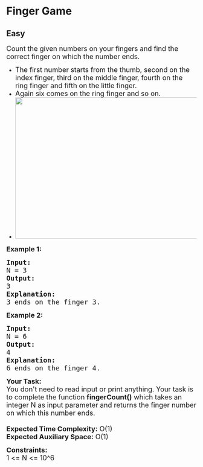 # Finger Game
## Easy
<div class="problems_problem_content__Xm_eO"><p><span style="font-size:18px">Count the given numbers on your fingers and find the correct finger on which the number ends.</span></p>

<ul>
	<li><span style="font-size:18px">The first number starts from the thumb, second on the index finger, third on the middle finger, fourth on the ring finger and fifth on the little finger.</span></li>
	<li><span style="font-size:18px">Again six comes on the ring finger and so on.</span></li>
	<li><span style="font-size:18px"><img alt="" src="https://contribute.geeksforgeeks.org/wp-content/uploads/finger-game.jpg" style="height:374px; width:531px"></span></li>
</ul>

<p><span style="font-size:18px"><strong>Example 1:</strong></span></p>

<pre><span style="font-size:18px"><strong>Input:</strong>
N = 3</span>
<span style="font-size:18px"><strong>Output:</strong>
3</span>
<span style="font-size:18px"><strong>Explanation:</strong>
3 ends on the finger 3.</span>
</pre>

<p><strong><span style="font-size:18px">Example 2:</span></strong></p>

<pre><span style="font-size:18px"><strong>Input:</strong>
N = 6</span>
<span style="font-size:18px"><strong>Output:</strong>
4</span>
<span style="font-size:18px"><strong>Explanation:</strong>
6 ends on the finger 4.</span></pre>

<p><span style="font-size:18px"><strong>Your Task:&nbsp;&nbsp;</strong><br>
You don't need to read input or print anything. Your task is to complete the function&nbsp;<strong>fingerCount()</strong>&nbsp;which takes an integer N as input parameter and returns the finger number on which this number ends.<br>
<br>
<strong>Expected Time Complexity:</strong>&nbsp;O(1)<br>
<strong>Expected Auxiliary Space:</strong>&nbsp;O(1)</span></p>

<p><span style="font-size:18px"><strong>Constraints:</strong></span><br>
<span style="font-size:18px">1 &lt;= N &lt;= 10^6</span></p>
</div>
